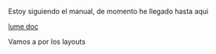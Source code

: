 Estoy siguiendo el manual, de momento he llegado hasta aqui

[lume doc](https://lume.land/docs/configuration/copy-static-files/) 

Vamos a por los layouts
